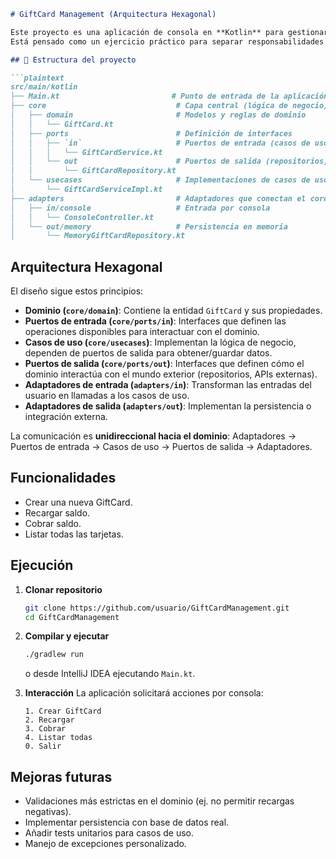 
````markdown
# GiftCard Management (Arquitectura Hexagonal)

Este proyecto es una aplicación de consola en **Kotlin** para gestionar tarjetas de regalo (GiftCards) siguiendo el patrón de **Arquitectura Hexagonal**.  
Está pensado como un ejercicio práctico para separar responsabilidades y entender cómo interactúan **dominio**, **puertos** y **adaptadores**.

## 📂 Estructura del proyecto

```plaintext
src/main/kotlin
├── Main.kt                         # Punto de entrada de la aplicación
├── core                             # Capa central (lógica de negocio)
│   ├── domain                       # Modelos y reglas de dominio
│   │   └── GiftCard.kt
│   ├── ports                        # Definición de interfaces
│   │   ├── `in`                     # Puertos de entrada (casos de uso)
│   │   │   └── GiftCardService.kt
│   │   └── out                      # Puertos de salida (repositorios, servicios externos)
│   │       └── GiftCardRepository.kt
│   └── usecases                     # Implementaciones de casos de uso
│       └── GiftCardServiceImpl.kt
├── adapters                         # Adaptadores que conectan el core con el exterior
│   ├── in/console                   # Entrada por consola
│   │   └── ConsoleController.kt
│   └── out/memory                   # Persistencia en memoria
│       └── MemoryGiftCardRepository.kt
````

## Arquitectura Hexagonal

El diseño sigue estos principios:

* **Dominio (`core/domain`)**: Contiene la entidad `GiftCard` y sus propiedades.
* **Puertos de entrada (`core/ports/in`)**: Interfaces que definen las operaciones disponibles para interactuar con el dominio.
* **Casos de uso (`core/usecases`)**: Implementan la lógica de negocio, dependen de puertos de salida para obtener/guardar datos.
* **Puertos de salida (`core/ports/out`)**: Interfaces que definen cómo el dominio interactúa con el mundo exterior (repositorios, APIs externas).
* **Adaptadores de entrada (`adapters/in`)**: Transforman las entradas del usuario en llamadas a los casos de uso.
* **Adaptadores de salida (`adapters/out`)**: Implementan la persistencia o integración externa.

La comunicación es **unidireccional hacia el dominio**:
Adaptadores → Puertos de entrada → Casos de uso → Puertos de salida → Adaptadores.

## Funcionalidades

* Crear una nueva GiftCard.
* Recargar saldo.
* Cobrar saldo.
* Listar todas las tarjetas.

## Ejecución

1. **Clonar repositorio**

   ```bash
   git clone https://github.com/usuario/GiftCardManagement.git
   cd GiftCardManagement
   ```

2. **Compilar y ejecutar**

   ```bash
   ./gradlew run
   ```

   o desde IntelliJ IDEA ejecutando `Main.kt`.

3. **Interacción**
   La aplicación solicitará acciones por consola:

   ```
   1. Crear GiftCard
   2. Recargar
   3. Cobrar
   4. Listar todas
   0. Salir
   ```

## Mejoras futuras

* Validaciones más estrictas en el dominio (ej. no permitir recargas negativas).
* Implementar persistencia con base de datos real.
* Añadir tests unitarios para casos de uso.
* Manejo de excepciones personalizado.


